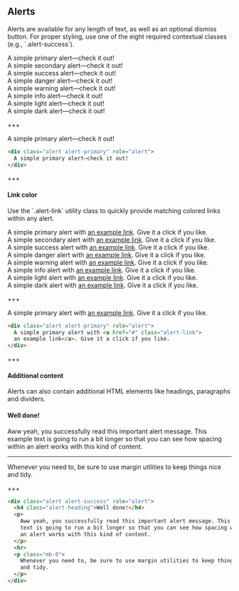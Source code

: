 
## Alerts

<p>
  Alerts are available for any length of text, as well as an optional dismiss
  button. For proper styling, use one of the eight required contextual classes
  (e.g., `.alert-success`).
</p>

<div class="alert alert-primary" role="alert">
  A simple primary alert—check it out!
</div>
<div class="alert alert-secondary" role="alert">
  A simple secondary alert—check it out!
</div>
<div class="alert alert-success" role="alert">
  A simple success alert—check it out!
</div>
<div class="alert alert-danger" role="alert">
  A simple danger alert—check it out!
</div>
<div class="alert alert-warning" role="alert">
  A simple warning alert—check it out!
</div>
<div class="alert alert-info" role="alert">
  A simple info alert—check it out!
</div>
<div class="alert alert-light" role="alert">
  A simple light alert—check it out!
</div>
<div class="alert alert-dark" role="alert">
  A simple dark alert—check it out!
</div>

+++

<div class="alert alert-primary" role="alert">
  A simple primary alert—check it out!
</div>

```html
<div class="alert alert-primary" role="alert">
  A simple primary alert—check it out!
</div>
```

+++

#### Link color

<p>
  Use the `.alert-link` utility class to quickly provide matching colored links
  within any alert.
</p>

<div class="alert alert-primary" role="alert">
  A simple primary alert with <a href="#" class="alert-link">an example link</a>. Give it a click if you like.
</div>
<div class="alert alert-secondary" role="alert">
  A simple secondary alert with <a href="#" class="alert-link">an example link</a>. Give it a click if you like.
</div>
<div class="alert alert-success" role="alert">
  A simple success alert with <a href="#" class="alert-link">an example link</a>. Give it a click if you like.
</div>
<div class="alert alert-danger" role="alert">
  A simple danger alert with <a href="#" class="alert-link">an example link</a>. Give it a click if you like.
</div>
<div class="alert alert-warning" role="alert">
  A simple warning alert with <a href="#" class="alert-link">an example link</a>. Give it a click if you like.
</div>
<div class="alert alert-info" role="alert">
  A simple info alert with <a href="#" class="alert-link">an example link</a>. Give it a click if you like.
</div>
<div class="alert alert-light" role="alert">
  A simple light alert with <a href="#" class="alert-link">an example link</a>. Give it a click if you like.
</div>
<div class="alert alert-dark" role="alert">
  A simple dark alert with <a href="#" class="alert-link">an example link</a>. Give it a click if you like.
</div>

+++

<div class="alert alert-primary" role="alert">
  A simple primary alert with <a href="#" class="alert-link">
  an example link</a>. Give it a click if you like.
</div>

```html
<div class="alert alert-primary" role="alert">
  A simple primary alert with <a href="#" class="alert-link">
  an example link</a>. Give it a click if you like.
</div>
```

+++

#### Additional content

<p>
  Alerts can also contain additional HTML elements like headings, paragraphs
  and dividers.
</p>

<div class="alert alert-success" role="alert">
  <h4 class="alert-heading">Well done!</h4>
  <p>
    Aww yeah, you successfully read this important alert message. This example
    text is going to run a bit longer so that you can see how spacing within
    an alert works with this kind of content.
  </p>
  <hr>
  <p class="mb-0">
    Whenever you need to, be sure to use margin utilities to keep things nice
    and tidy.
  </p>
</div>

+++

```html
<div class="alert alert-success" role="alert">
  <h4 class="alert-heading">Well done!</h4>
  <p>
    Aww yeah, you successfully read this important alert message. This example
    text is going to run a bit longer so that you can see how spacing within
    an alert works with this kind of content.
  </p>
  <hr>
  <p class="mb-0">
    Whenever you need to, be sure to use margin utilities to keep things nice
    and tidy.
  </p>
</div>
```

